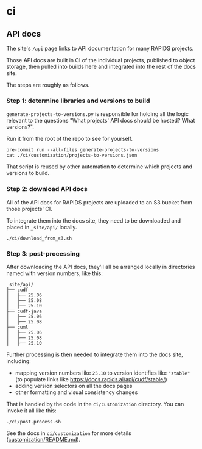 # ci

## API docs

The site's `/api` page links to API documentation for many RAPIDS projects.

Those API docs are built in CI of the individual projects, published to object storage,
then pulled into builds here and integrated into the rest of the docs site.

The steps are roughly as follows.

### Step 1: determine libraries and versions to build

`generate-projects-to-versions.py` is responsible for holding all the logic relevant to the questions "What projects' API docs should be hosted? What versions?".

Run it from the root of the repo to see for yourself.

```shell
pre-commit run --all-files generate-projects-to-versions
cat ./ci/customization/projects-to-versions.json
```

That script is reused by other automation to determine which projects and versions to build.

### Step 2: download API docs

All of the API docs for RAPIDS projects are uploaded to an S3 bucket from those projects' CI.

To integrate them into the docs site, they need to be downloaded and placed in `_site/api/` locally.

```shell
./ci/download_from_s3.sh
```

### Step 3: post-processing

After downloading the API docs, they'll all be arranged locally in directories named with version numbers, like this:

```text
_site/api/
├── cudf
│   ├── 25.06
│   ├── 25.08
│   ├── 25.10
├── cudf-java
│   ├── 25.06
│   ├── 25.08
├── cuml
│   ├── 25.06
│   ├── 25.08
│   ├── 25.10
```

Further processing is then needed to integrate them into the docs site, including:

* mapping version numbers like `25.10` to version identifies like `"stable"` (to populate links like https://docs.rapids.ai/api/cudf/stable/)
* adding version selectors on all the docs pages
* other formatting and visual consistency changes

That is handled by the code in the `ci/customization` directory.
You can invoke it all like this:

```shell
./ci/post-process.sh
```

See the docs in `ci/customization` for more details ([customization/README.md](./customization/README.md)).
